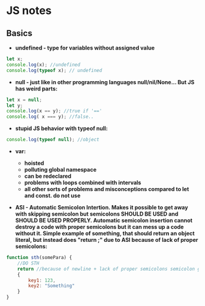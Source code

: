 # JS notes
## Basics
- **undefined - type for variables without assigned value**
```js
let x;
console.log(x); //undefined
console.log(typeof x); // undefined
```
- **null - just like in other programming languages null/nil/None... But JS has weird parts:**
```js
let x = null;
let y;
console.log(x == y); //true if '=='
console.log( x === y); //false..
```
- **stupid JS behavior with typeof null:**
```js
console.log(typeof null); //object
```
- **var:**
    - **hoisted**
    - **polluting global namespace**
    - **can be redeclared**
    - **problems with loops combined with intervals**
    - **all other sorts of problems and misconceptions compared to let and const. do not use**

- **ASI - Automatic Semicolon Intertion. Makes it possible to get away with skipping semicolon but semicolons SHOULD BE USED and SHOULD BE USED PROPERLY. Automatic semicolon insertion cannot destroy a code with proper semicolons but it can mess up a code without it. Simple example of something, that should return an object literal, but instead does "return ;" due to ASI because of lack of proper semicolons:**
```js
function sth(somePara) {
    //DO STH
    return //because of newline + lack of proper semicolons semicolon goes HERE makes the rest of the function UNREACHABLE!!!
    {
        key1: 123,
        key2: "Something"
    }
}
```